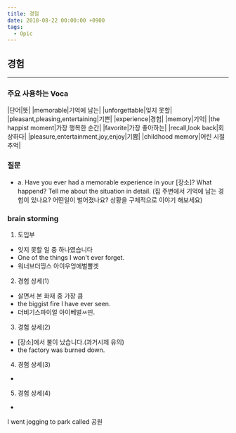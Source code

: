 ```yaml
---
title: 경험
date: 2018-08-22 00:00:00 +0900
tags:
  - Opic
---
```



## 경험
---

### 주요 사용하는 Voca

|단어|뜻|
|memorable|기억에 남는|
|unforgettable|잊지 못할|
|pleasant,pleasing,entertaining|기쁜|
|experience|경험|
|memory|기억|
|the happist moment|가장 행복한 순간|
|favorite|가장 좋아하는|
|recall,look back|회상하다|
|pleasure,entertainment,joy,enjoy|기쁨|
|childhood memory|어린 시절 추억|


### 질문
- a. Have you ever had a memorable experience in your [장소]? What happend? Tell me about the situation in detail. (집 주변에서 기억에 남는 경험이 있나요? 어떤일이 벌어졌나요? 상황을 구체적으로 이야기 해보세요)

### brain storming
1. 도입부
  - 잊지 못할 일 중 하나였습니다
  - One of the things I won't ever forget.
  - 워너브더띵스 아이우엉에벌뽈겟

2. 경험 상세(1)
  - 살면서 본 화재 중 가장 큼
  - the biggist fire I have ever seen.
  - 더비기스파이얼 아이베벌ㅆ띤.

3. 경험 상세(2)
  - [장소]에서 불이 났습니다.(과거시제 유의)
  - the factory was burned down.

4. 경험 상세(3)
  -

5. 경험 상세(4)
  -

I went jogging to park called 공원

###
